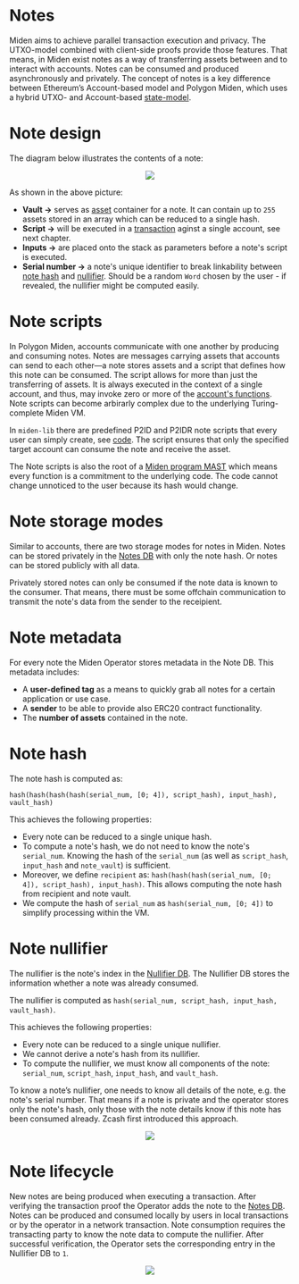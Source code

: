 # Notes
Miden aims to achieve parallel transaction execution and privacy. The UTXO-model combined with client-side proofs provide those features. That means, in Miden exist notes as a way of transferring assets between and to interact with accounts. Notes can be consumed and produced asynchronously and privately. The concept of notes is a key difference between Ethereum’s Account-based model and Polygon Miden, which uses a hybrid UTXO- and Account-based [state-model](state.md). 


# Note design
The diagram below illustrates the contents of a note:

<p align="center">
    <img src="../../diagrams/architecture/note/Note.png">
</p>

As shown in the above picture:
* **Vault &rarr;** serves as [asset](assets.md) container for a note. It can contain up to `255` assets stored in an array which can be reduced to a single hash.
* **Script &rarr;** will be executed in a [transaction](https://0xpolygonmiden.github.io/miden-base/architecture/transactions.html) aginst a single account, see next chapter.
* **Inputs &rarr;** are placed onto the stack as parameters before a note's script is executed.
* **Serial number &rarr;** a note's unique identifier to break linkability between [note hash](https://0xpolygonmiden.github.io/miden-base/architecture/notes.html#note-hash) and [nullifier](https://0xpolygonmiden.github.io/miden-base/architecture/notes.html#note-nullifier). Should be a random `Word` chosen by the user - if revealed, the nullifier might be computed easily.

# Note scripts
In Polygon Miden, accounts communicate with one another by producing and consuming notes. Notes are messages carrying assets that accounts can send to each other—a note stores assets and a script that defines how this note can be consumed. The script allows for more than just the transferring of assets. It is always executed in the context of a single account, and thus, may invoke zero or more of the [account's functions](https://0xpolygonmiden.github.io/miden-base/architecture/accounts.html#code). Note scripts can become arbirarly complex due to the underlying Turing-complete Miden VM. 

In `miden-lib` there are predefined P2ID and P2IDR note scripts that every user can simply create, see [code](https://github.com/0xPolygonMiden/miden-base/blob/fa63b26d845f910d12bd5744f34a6e55c08d5cde/miden-lib/src/notes/mod.rs#L15-L66). The script ensures that only the specified target account can consume the note and receive the asset. 

The Note scripts is also the root of a [Miden program MAST](https://0xpolygonmiden.github.io/miden-vm/user_docs/assembly/main.html) which means every function is a commitment to the underlying code. The code cannot change unnoticed to the user because its hash would change.

# Note storage modes
Similar to accounts, there are two storage modes for notes in Miden. Notes can be stored privately in the [Notes DB](https://0xpolygonmiden.github.io/miden-base/architecture/state.html#notes-database) with only the note hash. Or notes can be stored publicly with all data.

Privately stored notes can only be consumed if the note data is known to the consumer. That means, there must be some offchain communication to transmit the note's data from the sender to the receipient.

# Note metadata
For every note the Miden Operator stores metadata in the Note DB. This metadata includes:

* A **user-defined tag** as a means to quickly grab all notes for a certain application or use case.
* A **sender** to be able to provide also ERC20 contract functionality.
* The **number of assets** contained in the note. 

# Note hash
The note hash is computed as:

`hash(hash(hash(hash(serial_num, [0; 4]), script_hash), input_hash), vault_hash)`

This achieves the following properties:
- Every note can be reduced to a single unique hash.
- To compute a note's hash, we do not need to know the note's `serial_num`. Knowing the hash
    of the `serial_num` (as well as `script_hash`, `input_hash` and `note_vault`) is sufficient.
- Moreover, we define `recipient` as: `hash(hash(hash(serial_num, [0; 4]), script_hash), input_hash)`. This allows computing the note hash from recipient and note vault.
- We compute the hash of `serial_num` as `hash(serial_num, [0; 4])` to simplify processing within
the VM.

# Note nullifier
The nullifier is the note's index in the [Nullifier DB](https://0xpolygonmiden.github.io/miden-base/architecture/state.html#nullifier-database). The Nullifier DB stores the information whether a note was already consumed.

The nullifier is computed as `hash(serial_num, script_hash, input_hash, vault_hash)`.

This achieves the following properties:
- Every note can be reduced to a single unique nullifier.
- We cannot derive a note's hash from its nullifier.
- To compute the nullifier, we must know all components of the note: `serial_num`, `script_hash`, `input_hash`, and `vault_hash`.

To know a note’s nullifier, one needs to know all details of the note, e.g. the note's serial number. That means if a note is private and the operator stores only the note's hash, only those with the note details know if this note has been consumed already. Zcash first introduced this approach.

<p align="center">
    <img src="../../diagrams/architecture/note/Nullifier.png">
</p>

# Note lifecycle
New notes are being produced when executing a transaction. After verifying the transaction proof the Operator adds the note to the [Notes DB](https://0xpolygonmiden.github.io/miden-base/architecture/state.html#notes-database). Notes can be produced and consumed locally by users in local transactions or by the operator in a network transaction. Note consumption requires the transacting party to know the note data to compute the nullifier. After successful verification, the Operator sets the corresponding entry in the Nullifier DB to `1`. 

<p align="center">
    <img src="../../diagrams/architecture/note/Note_life_cycle.png">
</p>
